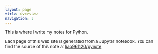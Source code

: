 ```yaml
---
layout: page
title: Overview
navigation: 1
---
```


This is where I write my notes for Python.

Each page of this web site is generated from a Jupyter notebook. You can find the source of this note at [liao961120/pynote](https://github.com/liao961120/pynote)
